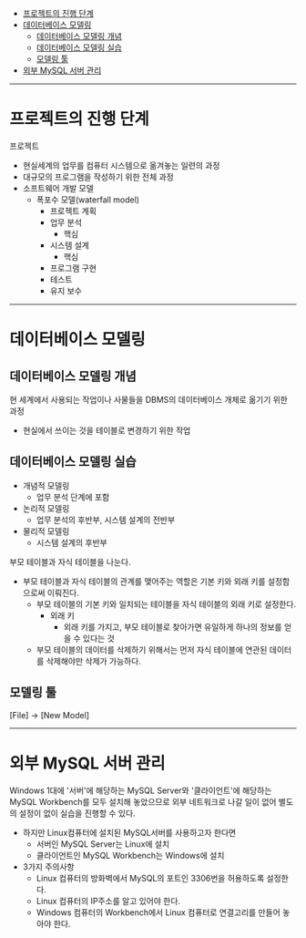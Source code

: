 - [프로젝트의 진행 단계](#프로젝트의-진행-단계)
- [데이터베이스 모델링](#데이터베이스-모델링)
  - [데이터베이스 모델링 개념](#데이터베이스-모델링-개념)
  - [데이터베이스 모델링 실습](#데이터베이스-모델링-실습)
  - [모델링 툴](#모델링-툴)
- [외부 MySQL 서버 관리](#외부-mysql-서버-관리)

---

# 프로젝트의 진행 단계

프로젝트

- 현실세계의 업무를 컴퓨터 시스템으로 옮겨놓는 일련의 과정
- 대규모의 프로그램을 작성하기 위한 전체 과정
- 소프트웨어 개발 모델
  - 폭포수 모델(waterfall model)
    - 프로젝트 계획
    - 업무 분석
      - 핵심
    - 시스템 설계
      - 핵심
    - 프로그램 구현
    - 테스트
    - 유지 보수

---

# 데이터베이스 모델링

## 데이터베이스 모델링 개념

현 세계에서 사용되는 작업이나 사물들을 DBMS의 데이터베이스 개체로 옮기기 위한 과정

- 현실에서 쓰이는 것을 테이블로 변경하기 위한 작업

## 데이터베이스 모델링 실습

- 개념적 모델링
  - 업무 분석 단계에 포함
- 논리적 모델링
  - 업무 분석의 후반부, 시스템 설계의 전반부
- 물리적 모델링
  - 시스템 설계의 후반부

부모 테이블과 자식 테이블을 나눈다.

- 부모 테이블과 자식 테이블의 관계를 맺어주는 역할은 기본 키와 외래 키를 설정함으로써 이뤄진다.
  - 부모 테이블의 기본 키와 일치되는 테이블을 자식 테이블의 외래 키로 설정한다.
    - 외래 키
      - 외래 키를 가지고, 부모 테이블로 찾아가면 유일하게 하나의 정보를 얻을 수 있다는 것
  - 부모 테이블의 데이터를 삭제하기 위해서는 먼저 자식 테이블에 연관된 데이터를 삭제해야만 삭제가 가능하다.

## 모델링 툴

[File] -> [New Model]

---

# 외부 MySQL 서버 관리

Windows 1대에 '서버'에 해당하는 MySQL Server와 '클라이언트'에 해당하는 MySQL Workbench를 모두 설치해 놓았으므로 외부 네트워크로 나갈 일이 없어 별도의 설정이 없이 실습을 진행할 수 있다.

- 하지만 Linux컴퓨터에 설치된 MySQL서버를 사용하고자 한다면
  - 서버인 MySQL Server는 Linux에 설치
  - 클라이언트인 MySQL Workbench는 Windows에 설치
- 3가지 주의사항
  - Linux 컴퓨터의 방화벽에서 MySQL의 포트인 3306번을 허용하도록 설정한다.
  - Linux 컴퓨터의 IP주소를 알고 있어야 한다.
  - Windows 컴퓨터의 Workbench에서 Linux 컴퓨터로 연결고리를 만들어 놓아야 한다.
